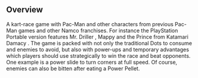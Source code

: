 ## Overview

A kart-race game with Pac-Man and other characters from previous Pac-Man games and other Namco franchises. For instance the PlayStation Portable version features Mr. Driller , Mappy and the Prince from Katamari Damacy . The game is packed with not only the traditional Dots to consume and enemies to avoid, but also with power-ups and temporary advantages which players should use strategically to win the race and beat opponents. One example is a power slide to turn corners at full speed. Of course, enemies can also be bitten after eating a Power Pellet.